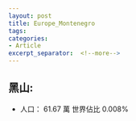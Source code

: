 ```yaml
---
layout: post
title: Europe_Montenegro
tags: 
categories:
- Article
excerpt_separator:  <!--more-->
---
```

## 黑山:
- 人口： 61.67 萬 世界佔比 0.008%